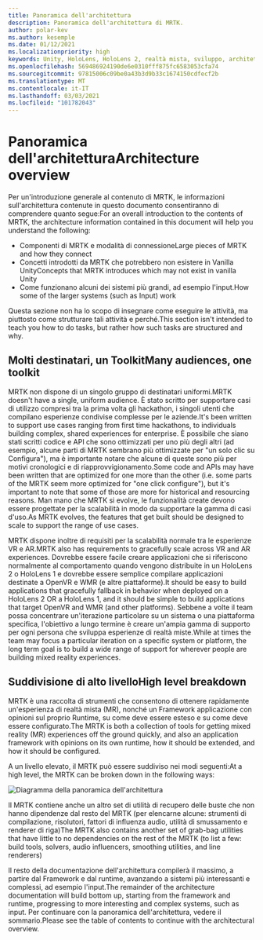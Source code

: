 ```yaml
---
title: Panoramica dell'architettura
description: Panoramica dell'architettura di MRTK.
author: polar-kev
ms.author: kesemple
ms.date: 01/12/2021
ms.localizationpriority: high
keywords: Unity, HoloLens, HoloLens 2, realtà mista, sviluppo, architettura MRTK
ms.openlocfilehash: 569486924190de6e0310fff875fc6583053cfa74
ms.sourcegitcommit: 97815006c09be0a43b3d9b33c1674150cdfecf2b
ms.translationtype: MT
ms.contentlocale: it-IT
ms.lasthandoff: 03/03/2021
ms.locfileid: "101782043"
---
```

# <a name="architecture-overview"></a><span data-ttu-id="8c83c-104">Panoramica dell'architettura</span><span class="sxs-lookup"><span data-stu-id="8c83c-104">Architecture overview</span></span>

<span data-ttu-id="8c83c-105">Per un'introduzione generale al contenuto di MRTK, le informazioni sull'architettura contenute in questo documento consentiranno di comprendere quanto segue:</span><span class="sxs-lookup"><span data-stu-id="8c83c-105">For an overall introduction to the contents of MRTK, the architecture information contained in this document will help you understand the following:</span></span>

- <span data-ttu-id="8c83c-106">Componenti di MRTK e modalità di connessione</span><span class="sxs-lookup"><span data-stu-id="8c83c-106">Large pieces of MRTK and how they connect</span></span>
- <span data-ttu-id="8c83c-107">Concetti introdotti da MRTK che potrebbero non esistere in Vanilla Unity</span><span class="sxs-lookup"><span data-stu-id="8c83c-107">Concepts that MRTK introduces which may not exist in vanilla Unity</span></span>
- <span data-ttu-id="8c83c-108">Come funzionano alcuni dei sistemi più grandi, ad esempio l'input.</span><span class="sxs-lookup"><span data-stu-id="8c83c-108">How some of the larger systems (such as Input) work</span></span>

<span data-ttu-id="8c83c-109">Questa sezione non ha lo scopo di insegnare come eseguire le attività, ma piuttosto come strutturare tali attività e perché.</span><span class="sxs-lookup"><span data-stu-id="8c83c-109">This section isn't intended to teach you how to do tasks, but rather how such tasks are structured and why.</span></span>

## <a name="many-audiences-one-toolkit"></a><span data-ttu-id="8c83c-110">Molti destinatari, un Toolkit</span><span class="sxs-lookup"><span data-stu-id="8c83c-110">Many audiences, one toolkit</span></span>

<span data-ttu-id="8c83c-111">MRTK non dispone di un singolo gruppo di destinatari uniformi.</span><span class="sxs-lookup"><span data-stu-id="8c83c-111">MRTK doesn't have a single, uniform audience.</span></span> <span data-ttu-id="8c83c-112">È stato scritto per supportare casi di utilizzo compresi tra la prima volta gli hackathon, i singoli utenti che compilano esperienze condivise complesse per le aziende.</span><span class="sxs-lookup"><span data-stu-id="8c83c-112">It's been written to support use cases ranging from first time hackathons, to individuals building complex, shared experiences for enterprise.</span></span> <span data-ttu-id="8c83c-113">È possibile che siano stati scritti codice e API che sono ottimizzati per uno più degli altri (ad esempio, alcune parti di MRTK sembrano più ottimizzate per "un solo clic su Configura"), ma è importante notare che alcune di queste sono più per motivi cronologici e di riapprovvigionamento.</span><span class="sxs-lookup"><span data-stu-id="8c83c-113">Some code and APIs may have been written that are optimized for one more than the other (i.e. some parts of the MRTK seem more optimized for "one click configure"), but it's important to note that some of those are more for historical and resourcing reasons.</span></span> <span data-ttu-id="8c83c-114">Man mano che MRTK si evolve, le funzionalità create devono essere progettate per la scalabilità in modo da supportare la gamma di casi d'uso.</span><span class="sxs-lookup"><span data-stu-id="8c83c-114">As MRTK evolves, the features that get built should be designed to scale to support the range of use cases.</span></span>

<span data-ttu-id="8c83c-115">MRTK dispone inoltre di requisiti per la scalabilità normale tra le esperienze VR e AR.</span><span class="sxs-lookup"><span data-stu-id="8c83c-115">MRTK also has requirements to gracefully scale across VR and AR experiences.</span></span> <span data-ttu-id="8c83c-116">Dovrebbe essere facile creare applicazioni che si riferiscono normalmente al comportamento quando vengono distribuite in un HoloLens 2 o HoloLens 1 e dovrebbe essere semplice compilare applicazioni destinate a OpenVR e WMR (e altre piattaforme).</span><span class="sxs-lookup"><span data-stu-id="8c83c-116">It should be easy to build applications that gracefully fallback in behavior when deployed on a HoloLens 2 OR a HoloLens 1, and it should be simple to build applications that target OpenVR and WMR (and other platforms).</span></span> <span data-ttu-id="8c83c-117">Sebbene a volte il team possa concentrare un'iterazione particolare su un sistema o una piattaforma specifica, l'obiettivo a lungo termine è creare un'ampia gamma di supporto per ogni persona che sviluppa esperienze di realtà miste.</span><span class="sxs-lookup"><span data-stu-id="8c83c-117">While at times the team may focus a particular iteration on a specific system or platform, the long term goal is to build a wide range of support for wherever people are building mixed reality experiences.</span></span>

## <a name="high-level-breakdown"></a><span data-ttu-id="8c83c-118">Suddivisione di alto livello</span><span class="sxs-lookup"><span data-stu-id="8c83c-118">High level breakdown</span></span>

<span data-ttu-id="8c83c-119">MRTK è una raccolta di strumenti che consentono di ottenere rapidamente un'esperienza di realtà mista (MR), nonché un Framework applicazione con opinioni sul proprio Runtime, su come deve essere esteso e su come deve essere configurato.</span><span class="sxs-lookup"><span data-stu-id="8c83c-119">The MRTK is both a collection of tools for getting mixed reality (MR) experiences off the ground quickly, and also an application framework with opinions on its own runtime, how it should be extended, and how it should be configured.</span></span>

<span data-ttu-id="8c83c-120">A un livello elevato, il MRTK può essere suddiviso nei modi seguenti:</span><span class="sxs-lookup"><span data-stu-id="8c83c-120">At a high level, the MRTK can be broken down in the following ways:</span></span>

![Diagramma della panoramica dell'architettura](../features/Images/Architecture/MRTK_Architecture.png)

<span data-ttu-id="8c83c-122">Il MRTK contiene anche un altro set di utilità di recupero delle buste che non hanno dipendenze dal resto del MRTK (per elencarne alcune: strumenti di compilazione, risolutori, fattori di influenza audio, utilità di smussamento e renderer di riga)</span><span class="sxs-lookup"><span data-stu-id="8c83c-122">The MRTK also contains another set of grab-bag utilities that have little to no dependencies on the rest of the MRTK (to list a few: build tools, solvers, audio influencers, smoothing utilities, and line renderers)</span></span>

<span data-ttu-id="8c83c-123">Il resto della documentazione dell'architettura compilerà il massimo, a partire dal Framework e dal runtime, avanzando a sistemi più interessanti e complessi, ad esempio l'input.</span><span class="sxs-lookup"><span data-stu-id="8c83c-123">The remainder of the architecture documentation will build bottom up, starting from the framework and runtime, progressing to more interesting and complex systems, such as input.</span></span> <span data-ttu-id="8c83c-124">Per continuare con la panoramica dell'architettura, vedere il sommario.</span><span class="sxs-lookup"><span data-stu-id="8c83c-124">Please see the table of contents to continue with the architectural overview.</span></span>
